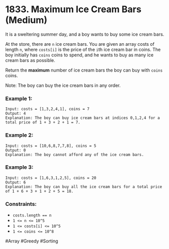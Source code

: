 # 1833. Maximum Ice Cream Bars (Medium)

It is a sweltering summer day, and a boy wants to buy some ice cream bars.

At the store, there are `n` ice cream bars. You are given an array costs of length `n`, where `costs[i]` is the price of the `i`th ice cream bar in coins. The boy initially has `coins` coins to spend, and he wants to buy as many ice cream bars as possible.

Return the **maximum** number of ice cream bars the boy can buy with `coins` coins.

Note: The boy can buy the ice cream bars in any order.

### Example 1:

```
Input: costs = [1,3,2,4,1], coins = 7
Output: 4
Explanation: The boy can buy ice cream bars at indices 0,1,2,4 for a total price of 1 + 3 + 2 + 1 = 7.
```

### Example 2:

```
Input: costs = [10,6,8,7,7,8], coins = 5
Output: 0
Explanation: The boy cannot afford any of the ice cream bars.
```

### Example 3:

```
Input: costs = [1,6,3,1,2,5], coins = 20
Output: 6
Explanation: The boy can buy all the ice cream bars for a total price of 1 + 6 + 3 + 1 + 2 + 5 = 18.
```

### Constraints:

- `costs.length == n`
- `1 <= n <= 10^5`
- `1 <= costs[i] <= 10^5`
- `1 <= coins <= 10^8`

#Array #Greedy #Sorting
